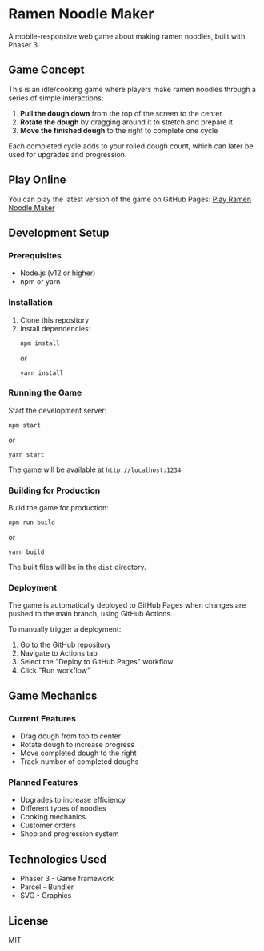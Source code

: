 # Ramen Noodle Maker

A mobile-responsive web game about making ramen noodles, built with Phaser 3.

## Game Concept

This is an idle/cooking game where players make ramen noodles through a series of simple interactions:

1. **Pull the dough down** from the top of the screen to the center
2. **Rotate the dough** by dragging around it to stretch and prepare it
3. **Move the finished dough** to the right to complete one cycle

Each completed cycle adds to your rolled dough count, which can later be used for upgrades and progression.

## Play Online

You can play the latest version of the game on GitHub Pages:
[Play Ramen Noodle Maker](https://potnoodledev.github.io/03-12-ramen/)

## Development Setup

### Prerequisites

- Node.js (v12 or higher)
- npm or yarn

### Installation

1. Clone this repository
2. Install dependencies:
   ```
   npm install
   ```
   or
   ```
   yarn install
   ```

### Running the Game

Start the development server:
```
npm start
```
or
```
yarn start
```

The game will be available at `http://localhost:1234`

### Building for Production

Build the game for production:
```
npm run build
```
or
```
yarn build
```

The built files will be in the `dist` directory.

### Deployment

The game is automatically deployed to GitHub Pages when changes are pushed to the main branch, using GitHub Actions.

To manually trigger a deployment:
1. Go to the GitHub repository
2. Navigate to Actions tab
3. Select the "Deploy to GitHub Pages" workflow
4. Click "Run workflow"

## Game Mechanics

### Current Features

- Drag dough from top to center
- Rotate dough to increase progress
- Move completed dough to the right
- Track number of completed doughs

### Planned Features

- Upgrades to increase efficiency
- Different types of noodles
- Cooking mechanics
- Customer orders
- Shop and progression system

## Technologies Used

- Phaser 3 - Game framework
- Parcel - Bundler
- SVG - Graphics

## License

MIT 